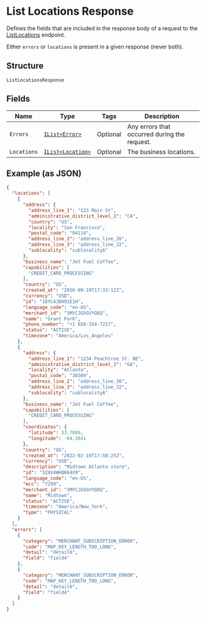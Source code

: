 
# List Locations Response

Defines the fields that are included in the response body of a request
to the [ListLocations](../../doc/api/locations.md#list-locations) endpoint.

Either `errors` or `locations` is present in a given response (never both).

## Structure

`ListLocationsResponse`

## Fields

| Name | Type | Tags | Description |
|  --- | --- | --- | --- |
| `Errors` | [`IList<Error>`](../../doc/models/error.md) | Optional | Any errors that occurred during the request. |
| `Locations` | [`IList<Location>`](../../doc/models/location.md) | Optional | The business locations. |

## Example (as JSON)

```json
{
  "locations": [
    {
      "address": {
        "address_line_1": "123 Main St",
        "administrative_district_level_1": "CA",
        "country": "US",
        "locality": "San Francisco",
        "postal_code": "94114",
        "address_line_2": "address_line_26",
        "address_line_3": "address_line_32",
        "sublocality": "sublocality6"
      },
      "business_name": "Jet Fuel Coffee",
      "capabilities": [
        "CREDIT_CARD_PROCESSING"
      ],
      "country": "US",
      "created_at": "2016-09-19T17:33:12Z",
      "currency": "USD",
      "id": "18YC4JDH91E1H",
      "language_code": "en-US",
      "merchant_id": "3MYCJG5GVYQ8Q",
      "name": "Grant Park",
      "phone_number": "+1 650-354-7217",
      "status": "ACTIVE",
      "timezone": "America/Los_Angeles"
    },
    {
      "address": {
        "address_line_1": "1234 Peachtree St. NE",
        "administrative_district_level_1": "GA",
        "locality": "Atlanta",
        "postal_code": "30309",
        "address_line_2": "address_line_26",
        "address_line_3": "address_line_32",
        "sublocality": "sublocality6"
      },
      "business_name": "Jet Fuel Coffee",
      "capabilities": [
        "CREDIT_CARD_PROCESSING"
      ],
      "coordinates": {
        "latitude": 33.7889,
        "longitude": -84.3841
      },
      "country": "US",
      "created_at": "2022-02-19T17:58:25Z",
      "currency": "USD",
      "description": "Midtown Atlanta store",
      "id": "3Z4V4WHQK64X9",
      "language_code": "en-US",
      "mcc": "7299",
      "merchant_id": "3MYCJG5GVYQ8Q",
      "name": "Midtown",
      "status": "ACTIVE",
      "timezone": "America/New_York",
      "type": "PHYSICAL"
    }
  ],
  "errors": [
    {
      "category": "MERCHANT_SUBSCRIPTION_ERROR",
      "code": "MAP_KEY_LENGTH_TOO_LONG",
      "detail": "detail6",
      "field": "field4"
    },
    {
      "category": "MERCHANT_SUBSCRIPTION_ERROR",
      "code": "MAP_KEY_LENGTH_TOO_LONG",
      "detail": "detail6",
      "field": "field4"
    }
  ]
}
```

